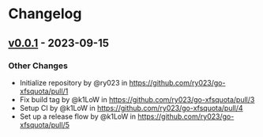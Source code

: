 # Changelog

## [v0.0.1](https://github.com/ry023/go-xfsquota/commits/v0.0.1) - 2023-09-15
### Other Changes
- Initialize repository by @ry023 in https://github.com/ry023/go-xfsquota/pull/1
- Fix build tag by @k1LoW in https://github.com/ry023/go-xfsquota/pull/3
- Setup CI by @k1LoW in https://github.com/ry023/go-xfsquota/pull/4
- Set up a release flow by @k1LoW in https://github.com/ry023/go-xfsquota/pull/5
